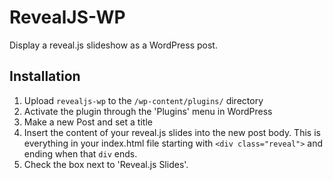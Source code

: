# RevealJS-WP

Display a reveal.js slideshow as a WordPress post.

## Installation

1. Upload `revealjs-wp` to the `/wp-content/plugins/` directory
1. Activate the plugin through the 'Plugins' menu in WordPress
1. Make a new Post and set a title
1. Insert the content of your reveal.js slides into the new post body. This is everything in your index.html file starting with `<div class="reveal">` and ending when that `div` ends.
1. Check the box next to 'Reveal.js Slides'.

